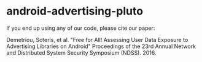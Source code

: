 # android-advertising-pluto
If you end up using any of our code, please cite our paper:

Demetriou, Soteris, et al. "Free for All! Assessing User Data Exposure to Advertising Libraries on Android" Proceedings of the 23rd Annual Network and Distributed System Security Symposium (NDSS). 2016.
